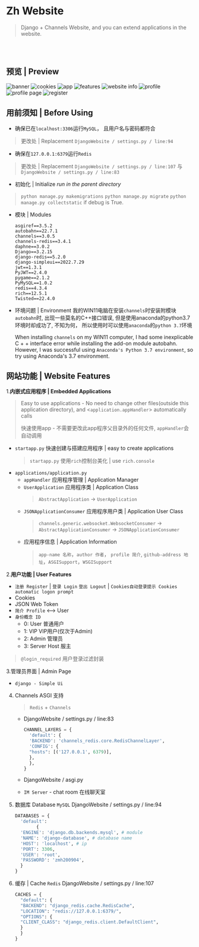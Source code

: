 # Zh Website
>Django + Channels Website, and you can extend applications in the website.

<br></br>
## 预览 | Preview
![banner](https://github.com/zmh-program/Zh-Website/blob/django(main)/preview/main-banner.PNG)
![cookies](https://github.com/zmh-program/Zh-Website/blob/django(main)/preview/cookies-adt.PNG)
![app](https://github.com/zmh-program/Zh-Website/blob/django(main)/preview/emapp.PNG)
![features](https://github.com/zmh-program/Zh-Website/blob/django(main)/preview/main-features.PNG)
![website info](https://github.com/zmh-program/Zh-Website/blob/django(main)/preview/main-info.PNG)
![profile](https://github.com/zmh-program/Zh-Website/blob/django(main)/preview/profile.PNG)
![profile page](https://github.com/zmh-program/Zh-Website/blob/django(main)/preview/profile-page.PNG)
![register](https://github.com/zmh-program/Zh-Website/blob/django(main)/preview/register.PNG)
## 用前须知 | Before Using
- 确保已在`localhost:3306`运行`MySQL`， 且用户名与密码都符合
>更改处 | Replacement `DjangoWebsite / settings.py / line:94`

- 确保在`127.0.0.1:6379`运行`Redis`
> 更改处 | Replacement `DjangoWebsite / settings.py / line:107` 与 `DjangoWebsite / settings.py / line:83` 

 - 初始化 | Initialize
 *run in the parent directory*
> `python manage.py makemigrations`
> `python manage.py migrate`
> `python manage.py collectstatic` if debug is True.

- 模块 | Modules
	```
	asgiref==3.5.2  
	autobahn==22.7.1  
	channels==3.0.5  
	channels-redis==3.4.1  
	daphne==3.0.2  
	Django==3.2.15  
	django-redis==5.2.0  
	django-simpleui==2022.7.29  
	jwt==1.3.1  
	PyJWT==2.4.0  
	pygame==2.1.2  
	PyMySQL==1.0.2  
	redis==4.3.4  
	rich==12.5.1  
	Twisted==22.4.0  
	```
- 环境问题 | Environment
我的WIN11电脑在安装`channels`时安装附模块`autobahn`时, 出现一些莫名的C++接口错误, 但是使用anaconda的python3.7环境时却成功了, 不知为何， 所以使用时可以使用`anaconda`的`python 3.7`环境

	When installing `channels` on my WIN11 computer, I had some inexplicable C + + interface error while installing the add-on module autobahn. However, I was successful using `Anaconda's Python 3.7 environment`, so try using Anaconda's 3.7 environment.

## 网站功能 | Website Features
1.**内嵌式应用程序 | Embedded Applications**
> Easy to use applications - No need to change other files(outside this application directory), and <`application.appHandler`> automatically calls  
> 
> 快速使用app - 不需要更改此app程序父目录外的任何文件, `appHandler`会自动调用

- `startapp.py` 快速创建与搭建应用程序 | easy to create applications
	> `startapp.py` 使用`rich`控制台美化 | use `rich.console`
- `applications/application.py` 
	- `appHandler` 应用程序管理 | Application Manager
	- `UserApplication` 应用程序类 | Application Class
		> `AbstractApplication` -> `UserApplication`
	- `JSONApplicationConsumer` 应用程序用户类 | Application User Class
		> `channels.generic.websocket.WebsocketConsumer` -> `AbstractApplicationConsumer` -> `JSONApplicationConsumer`
	- 应用程序信息 | Application Information
		> `app-name 名称`，`author 作者`， `profile 简介`, `github-address 地址`，`ASGISupport`，`WSGISupport` 
		
		
2.**用户功能 | User Features**
- `注册 Register` | `登录 Login` `登出 Logout` | `Cookies自动登录提示 Cookies automatic logon prompt`
- Cookies
- JSON Web Token
- `简介 Profile` <--> User
- `身份概念 ID`
	- 0: User 普通用户
	- 1:  VIP VIP用户(仅次于Admin)
	- 2: Admin 管理员
	- 3: Server Host 服主
> `@login_required` 用户登录过滤封装
> 

3.管理员界面 | Admin Page
- `django - Simple Ui`

4. Channels ASGI 支持
	> `Redis` + `Channels`
	
	- DjangoWebsite / settings.py / line:83
		```python
		CHANNEL_LAYERS = {  
		  'default': {  
		  'BACKEND': 'channels_redis.core.RedisChannelLayer',  
		  'CONFIG': {  
		  "hosts": [('127.0.0.1', 6379)],  
		  },  
		  },  
		}
		```

	- DjangoWebsite / asgi.py
	
	
	- `IM Server` - chat room 在线聊天室

6. 数据库 Database `MySQL`
DjangoWebsite / settings.py / line:94
	```python
	DATABASES = {  
	  'default':  
	        {  
	  'ENGINE': 'django.db.backends.mysql', # module  
	  'NAME': 'django-database', # database name  
	  'HOST': 'localhost', # ip  
	  'PORT': 3306,  
	  'USER': 'root',  
	  'PASSWORD': 'zmh200904',  
	  }  
	}
	```
7. 缓存 | Cache `Redis`
DjangoWebsite / settings.py / line:107
	```python
	CACHES = {  
	  "default": {  
	  "BACKEND": "django_redis.cache.RedisCache",  
	  "LOCATION": "redis://127.0.0.1:6379/",  
	  "OPTIONS": {  
	  "CLIENT_CLASS": "django_redis.client.DefaultClient",  
	  }  
	  }  
	}
	```
